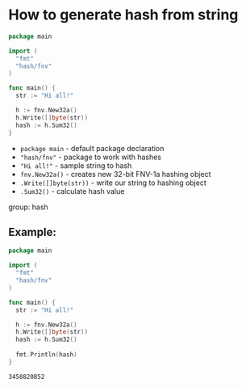 # How to generate hash from string

```go
package main

import (
  "fmt"
  "hash/fnv"
)

func main() {
  str := "Hi all!"

  h := fnv.New32a()
  h.Write([]byte(str))
  hash := h.Sum32()
}
```

- `package main` - default package declaration
- `"hash/fnv"` - package to work with hashes
- `"Hi all!"` - sample string to hash
- `fnv.New32a()` - creates new 32-bit FNV-1a hashing object
- `.Write([]byte(str))` - write our string to hashing object
- `.Sum32()` - calculate hash value

group: hash

## Example: 
```go
package main

import (
  "fmt"
  "hash/fnv"
)

func main() {
  str := "Hi all!"

  h := fnv.New32a()
  h.Write([]byte(str))
  hash := h.Sum32()
  
  fmt.Println(hash)
}
```
```
3458820852

```

